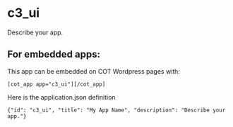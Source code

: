 c3_ui
===========
Describe your app.

For embedded apps:
------------------
This app can be embedded on COT Wordpress pages with:

`[cot_app app="c3_ui"][/cot_app]`

Here is the application.json definition

`{"id": "c3_ui", "title": "My App Name", "description": "Describe your app."}`
